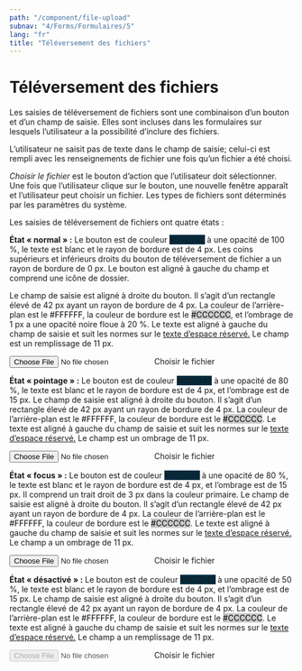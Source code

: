 ```yaml
---
path: "/component/file-upload"
subnav: "4/Forms/Formulaires/5"
lang: "fr"
title: "Téléversement des fichiers"
---
```


<helmet>
<title> Téléversement des fichiers - Système de conception Aurora </title>
</helmet>

# Téléversement des fichiers

Les saisies de téléversement de fichiers sont une combinaison d’un bouton et d’un champ de saisie. Elles sont incluses dans les formulaires sur lesquels l’utilisateur a la possibilité d’inclure des fichiers.

L’utilisateur ne saisit pas de texte dans le champ de saisie; celui-ci est rempli avec les renseignements de fichier une fois qu’un fichier a été choisi.

*Choisir le fichier* est le bouton d’action que l’utilisateur doit sélectionner. Une fois que l’utilisateur clique sur le bouton, une nouvelle fenêtre apparaît et l’utilisateur peut choisir un fichier. Les types de fichiers sont déterminés par les paramètres du système.

Les saisies de téléversement de fichiers ont quatre états :

**État « normal » :** Le bouton est de couleur <badge style="background-color: #002D42">#002D42</badge>  à une opacité de 100 %, le texte est blanc et le rayon de bordure est de 4 px. Les coins supérieurs et inférieurs droits du bouton de téléversement de fichier a un rayon de bordure de 0 px. Le bouton est aligné à gauche du champ et comprend une icône de dossier.

Le champ de saisie est aligné à droite du bouton. Il s’agit d’un rectangle élevé de 42 px ayant un rayon de bordure de 4 px. La couleur de l’arrière-plan est le <badge style="background-color: #FFFFFF;color:black;">#FFFFFF</badge>, la couleur de bordure est le <badge style="background-color: #CCCCCC;color:black;">#CCCCCC</badge>, et l’ombrage de 1 px a une opacité noire floue à 20 %. Le texte est aligné à gauche du champ de saisie et suit les normes sur le [texte d’espace réservé.](typographie.md) Le champ est un remplissage de 11 px.

<div class="custom-file">
    <input type="file" id="file" class="custom-file-input" aria-label="Choisir le fichier">
    <span class="custom-file-control"></span>
    <label class="custom-file-label" for="customFile">Choisir le fichier</label>
</div>

<codeblock html='
    <div class="custom-file">
        <input type="file" id="file" class="custom-file-input" aria-label="Choisir le fichier">
        <span class="custom-file-control"></span>
        <label class="custom-file-label" for="customFile">Choisir le fichier</label>
    </div>
' react='' />

**État « pointage » :** Le bouton est de couleur <badge style="background-color: #002D42;">#002D42</badge> à une opacité de 80 %, le texte est blanc et le rayon de bordure est de 4 px, et l’ombrage est de 15 px.
Le champ de saisie est aligné à droite du bouton. Il s’agit d’un rectangle élevé de 42 px ayant un rayon de bordure de 4 px. La couleur de l’arrière-plan est le <badge style="background-color: #FFFFFF;color:black;">#FFFFFF</badge>, la couleur de bordure est le <badge style="background-color: #CCCCCC;color:black;">#CCCCCC</badge>. Le texte est aligné à gauche du champ de saisie et suit les normes sur le [texte d’espace réservé.](typographie.md) Le champ est un ombrage de 11 px.

<div class="custom-file">
    <input type="file" id="file" class="custom-file-input" aria-label="file upload">
    <span class="custom-file-control"></span>
    <label class="custom-file-label" for="customFile">Choisir le fichier</label>
</div>

<codeblock html='
    <div class="custom-file">
        <input type="file" id="file" class="custom-file-input" aria-label="file upload">
        <span class="custom-file-control"></span>
        <label class="custom-file-label" for="customFile">Choisir le fichier</label>
    </div>
' react='' />

**État « focus » :** Le bouton est de couleur <badge style="background-color: #002D42;">#002D42</badge> à une opacité de 80 %, le texte est blanc et le rayon de bordure est de 4 px, et l’ombrage est de 15 px. Il comprend un trait droit de 3 px dans la couleur primaire.
Le champ de saisie est aligné à droite du bouton. Il s’agit d’un rectangle élevé de 42 px ayant un rayon de bordure de 4 px. La couleur de l’arrière-plan est le <badge style="background-color: #FFFFFF;color:black;">#FFFFFF</badge>, la couleur de bordure est le <badge style="background-color: #CCCCCC;color:black;">#CCCCCC</badge>. Le texte est aligné à gauche du champ de saisie et suit les normes sur le [texte d’espace réservé.](typographie.md) Le champ a un ombrage de 11 px.

<div class="custom-file">
    <input type="file" id="file" class="custom-file-input" aria-label="file upload">
    <span class="custom-file-control"></span>
    <label class="custom-file-label" for="customFile">Choisir le fichier</label>
</div>

<codeblock html='
    <div class="custom-file">
        <input type="file" id="file" class="custom-file-input" aria-label="file upload">
        <span class="custom-file-control"></span>
        <label class="custom-file-label" for="customFile">Choisir le fichier</label>
    </div>
' react='' />


**État « désactivé » :** Le bouton est de couleur <badge style="background-color: #002D42;">#002D42</badge> à une opacité de 50 %, le texte est blanc et le rayon de bordure est de 4 px, et l’ombrage est de 15 px.
Le champ de saisie est aligné à droite du bouton. Il s’agit d’un rectangle élevé de 42 px ayant un rayon de bordure de 4 px. La couleur de l’arrière-plan est le <badge style="background-color: #FFFFFF;color:black;">#FFFFFF</badge>, la couleur de bordure est le <badge style="background-color: #CCCCCC;color:black;">#CCCCCC</badge>. Le texte est aligné à gauche du champ de saisie et suit les normes sur le [texte d’espace réservé.](typographie.md) Le champ a un remplissage de 11 px.

<div class="custom-file">
    <input type="file" id="file" class="custom-file-input" disabled aria-label="file upload">
    <span class="custom-file-control"></span>
    <label class="custom-file-label" for="customFile">Choisir le fichier</label>
</div>

<codeblock html='
    <div class="custom-file">
        <input type="file" id="file" class="custom-file-input" disabled aria-label="file upload">
        <span class="custom-file-control"></span>
        <label class="custom-file-label" for="customFile">Choisir le fichier</label>
    </div>
' react='' />
